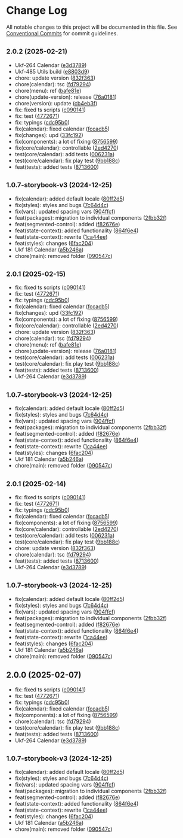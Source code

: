 # Change Log

All notable changes to this project will be documented in this file.
See [Conventional Commits](https://conventionalcommits.org) for commit guidelines.

## <small>2.0.2 (2025-02-21)</small>

* Ukf-264 Calendar ([e3d3789](https://gitlab.optimacros.com/fe/ui-kit/commit/e3d3789))
* Ukf-485 Utils build ([e8803d9](https://gitlab.optimacros.com/fe/ui-kit/commit/e8803d9))
* chore: update version ([832f363](https://gitlab.optimacros.com/fe/ui-kit/commit/832f363))
* chore(calendar): tsc ([fd79294](https://gitlab.optimacros.com/fe/ui-kit/commit/fd79294))
* chore(menu): ref ([bafe81e](https://gitlab.optimacros.com/fe/ui-kit/commit/bafe81e))
* chore(update-version): release ([76a0181](https://gitlab.optimacros.com/fe/ui-kit/commit/76a0181))
* chore(version): update ([cb4eb3f](https://gitlab.optimacros.com/fe/ui-kit/commit/cb4eb3f))
* fix: fixed ts scripts ([c090141](https://gitlab.optimacros.com/fe/ui-kit/commit/c090141))
* fix: test ([4772671](https://gitlab.optimacros.com/fe/ui-kit/commit/4772671))
* fix: typings ([cdc95b0](https://gitlab.optimacros.com/fe/ui-kit/commit/cdc95b0))
* fix(calendar): fixed calendar ([fccacb5](https://gitlab.optimacros.com/fe/ui-kit/commit/fccacb5))
* fix(changes): upd ([33fc192](https://gitlab.optimacros.com/fe/ui-kit/commit/33fc192))
* fix(components): a lot of fixing ([8756599](https://gitlab.optimacros.com/fe/ui-kit/commit/8756599))
* fix(core/calendar): controllable ([2ed4270](https://gitlab.optimacros.com/fe/ui-kit/commit/2ed4270))
* test(core/calendar): add tests ([006231a](https://gitlab.optimacros.com/fe/ui-kit/commit/006231a))
* test(core/calendar): fix play test ([9bb188c](https://gitlab.optimacros.com/fe/ui-kit/commit/9bb188c))
* feat(tests): added tests ([8713600](https://gitlab.optimacros.com/fe/ui-kit/commit/8713600))



## <small>1.0.7-storybook-v3 (2024-12-25)</small>

* fix(calendar): added default locale ([80ff2d5](https://gitlab.optimacros.com/fe/ui-kit/commit/80ff2d5))
* fix(styles): styles and bugs ([7c64d4c](https://gitlab.optimacros.com/fe/ui-kit/commit/7c64d4c))
* fix(vars): updated spacing vars ([904ffcf](https://gitlab.optimacros.com/fe/ui-kit/commit/904ffcf))
* feat(packages): migration to individual components ([2fbb32f](https://gitlab.optimacros.com/fe/ui-kit/commit/2fbb32f))
* feat(segmented-control): added ([f82676e](https://gitlab.optimacros.com/fe/ui-kit/commit/f82676e))
* feat(state-context): added functionality ([864f6e4](https://gitlab.optimacros.com/fe/ui-kit/commit/864f6e4))
* feat(state-context): rewrite ([1ca44ee](https://gitlab.optimacros.com/fe/ui-kit/commit/1ca44ee))
* feat(styles): changes ([6fac204](https://gitlab.optimacros.com/fe/ui-kit/commit/6fac204))
* Ukf 181 Calendar ([a5b246a](https://gitlab.optimacros.com/fe/ui-kit/commit/a5b246a))
* chore(main): removed folder ([090547c](https://gitlab.optimacros.com/fe/ui-kit/commit/090547c))





## <small>2.0.1 (2025-02-15)</small>

* fix: fixed ts scripts ([c090141](https://gitlab.optimacros.com/fe/ui-kit/commit/c090141))
* fix: test ([4772671](https://gitlab.optimacros.com/fe/ui-kit/commit/4772671))
* fix: typings ([cdc95b0](https://gitlab.optimacros.com/fe/ui-kit/commit/cdc95b0))
* fix(calendar): fixed calendar ([fccacb5](https://gitlab.optimacros.com/fe/ui-kit/commit/fccacb5))
* fix(changes): upd ([33fc192](https://gitlab.optimacros.com/fe/ui-kit/commit/33fc192))
* fix(components): a lot of fixing ([8756599](https://gitlab.optimacros.com/fe/ui-kit/commit/8756599))
* fix(core/calendar): controllable ([2ed4270](https://gitlab.optimacros.com/fe/ui-kit/commit/2ed4270))
* chore: update version ([832f363](https://gitlab.optimacros.com/fe/ui-kit/commit/832f363))
* chore(calendar): tsc ([fd79294](https://gitlab.optimacros.com/fe/ui-kit/commit/fd79294))
* chore(menu): ref ([bafe81e](https://gitlab.optimacros.com/fe/ui-kit/commit/bafe81e))
* chore(update-version): release ([76a0181](https://gitlab.optimacros.com/fe/ui-kit/commit/76a0181))
* test(core/calendar): add tests ([006231a](https://gitlab.optimacros.com/fe/ui-kit/commit/006231a))
* test(core/calendar): fix play test ([9bb188c](https://gitlab.optimacros.com/fe/ui-kit/commit/9bb188c))
* feat(tests): added tests ([8713600](https://gitlab.optimacros.com/fe/ui-kit/commit/8713600))
* Ukf-264 Calendar ([e3d3789](https://gitlab.optimacros.com/fe/ui-kit/commit/e3d3789))



## <small>1.0.7-storybook-v3 (2024-12-25)</small>

* fix(calendar): added default locale ([80ff2d5](https://gitlab.optimacros.com/fe/ui-kit/commit/80ff2d5))
* fix(styles): styles and bugs ([7c64d4c](https://gitlab.optimacros.com/fe/ui-kit/commit/7c64d4c))
* fix(vars): updated spacing vars ([904ffcf](https://gitlab.optimacros.com/fe/ui-kit/commit/904ffcf))
* feat(packages): migration to individual components ([2fbb32f](https://gitlab.optimacros.com/fe/ui-kit/commit/2fbb32f))
* feat(segmented-control): added ([f82676e](https://gitlab.optimacros.com/fe/ui-kit/commit/f82676e))
* feat(state-context): added functionality ([864f6e4](https://gitlab.optimacros.com/fe/ui-kit/commit/864f6e4))
* feat(state-context): rewrite ([1ca44ee](https://gitlab.optimacros.com/fe/ui-kit/commit/1ca44ee))
* feat(styles): changes ([6fac204](https://gitlab.optimacros.com/fe/ui-kit/commit/6fac204))
* Ukf 181 Calendar ([a5b246a](https://gitlab.optimacros.com/fe/ui-kit/commit/a5b246a))
* chore(main): removed folder ([090547c](https://gitlab.optimacros.com/fe/ui-kit/commit/090547c))





## <small>2.0.1 (2025-02-14)</small>

* fix: fixed ts scripts ([c090141](https://gitlab.optimacros.com/fe/ui-kit/commit/c090141))
* fix: test ([4772671](https://gitlab.optimacros.com/fe/ui-kit/commit/4772671))
* fix: typings ([cdc95b0](https://gitlab.optimacros.com/fe/ui-kit/commit/cdc95b0))
* fix(calendar): fixed calendar ([fccacb5](https://gitlab.optimacros.com/fe/ui-kit/commit/fccacb5))
* fix(components): a lot of fixing ([8756599](https://gitlab.optimacros.com/fe/ui-kit/commit/8756599))
* fix(core/calendar): controllable ([2ed4270](https://gitlab.optimacros.com/fe/ui-kit/commit/2ed4270))
* test(core/calendar): add tests ([006231a](https://gitlab.optimacros.com/fe/ui-kit/commit/006231a))
* test(core/calendar): fix play test ([9bb188c](https://gitlab.optimacros.com/fe/ui-kit/commit/9bb188c))
* chore: update version ([832f363](https://gitlab.optimacros.com/fe/ui-kit/commit/832f363))
* chore(calendar): tsc ([fd79294](https://gitlab.optimacros.com/fe/ui-kit/commit/fd79294))
* feat(tests): added tests ([8713600](https://gitlab.optimacros.com/fe/ui-kit/commit/8713600))
* Ukf-264 Calendar ([e3d3789](https://gitlab.optimacros.com/fe/ui-kit/commit/e3d3789))



## <small>1.0.7-storybook-v3 (2024-12-25)</small>

* fix(calendar): added default locale ([80ff2d5](https://gitlab.optimacros.com/fe/ui-kit/commit/80ff2d5))
* fix(styles): styles and bugs ([7c64d4c](https://gitlab.optimacros.com/fe/ui-kit/commit/7c64d4c))
* fix(vars): updated spacing vars ([904ffcf](https://gitlab.optimacros.com/fe/ui-kit/commit/904ffcf))
* feat(packages): migration to individual components ([2fbb32f](https://gitlab.optimacros.com/fe/ui-kit/commit/2fbb32f))
* feat(segmented-control): added ([f82676e](https://gitlab.optimacros.com/fe/ui-kit/commit/f82676e))
* feat(state-context): added functionality ([864f6e4](https://gitlab.optimacros.com/fe/ui-kit/commit/864f6e4))
* feat(state-context): rewrite ([1ca44ee](https://gitlab.optimacros.com/fe/ui-kit/commit/1ca44ee))
* feat(styles): changes ([6fac204](https://gitlab.optimacros.com/fe/ui-kit/commit/6fac204))
* Ukf 181 Calendar ([a5b246a](https://gitlab.optimacros.com/fe/ui-kit/commit/a5b246a))
* chore(main): removed folder ([090547c](https://gitlab.optimacros.com/fe/ui-kit/commit/090547c))





## 2.0.0 (2025-02-07)

* fix: fixed ts scripts ([c090141](https://gitlab.optimacros.com/fe/ui-kit/commit/c090141))
* fix: test ([4772671](https://gitlab.optimacros.com/fe/ui-kit/commit/4772671))
* fix: typings ([cdc95b0](https://gitlab.optimacros.com/fe/ui-kit/commit/cdc95b0))
* fix(calendar): fixed calendar ([fccacb5](https://gitlab.optimacros.com/fe/ui-kit/commit/fccacb5))
* fix(components): a lot of fixing ([8756599](https://gitlab.optimacros.com/fe/ui-kit/commit/8756599))
* chore(calendar): tsc ([fd79294](https://gitlab.optimacros.com/fe/ui-kit/commit/fd79294))
* test(core/calendar): fix play test ([9bb188c](https://gitlab.optimacros.com/fe/ui-kit/commit/9bb188c))
* feat(tests): added tests ([8713600](https://gitlab.optimacros.com/fe/ui-kit/commit/8713600))
* Ukf-264 Calendar ([e3d3789](https://gitlab.optimacros.com/fe/ui-kit/commit/e3d3789))



## <small>1.0.7-storybook-v3 (2024-12-25)</small>

* fix(calendar): added default locale ([80ff2d5](https://gitlab.optimacros.com/fe/ui-kit/commit/80ff2d5))
* fix(styles): styles and bugs ([7c64d4c](https://gitlab.optimacros.com/fe/ui-kit/commit/7c64d4c))
* fix(vars): updated spacing vars ([904ffcf](https://gitlab.optimacros.com/fe/ui-kit/commit/904ffcf))
* feat(packages): migration to individual components ([2fbb32f](https://gitlab.optimacros.com/fe/ui-kit/commit/2fbb32f))
* feat(segmented-control): added ([f82676e](https://gitlab.optimacros.com/fe/ui-kit/commit/f82676e))
* feat(state-context): added functionality ([864f6e4](https://gitlab.optimacros.com/fe/ui-kit/commit/864f6e4))
* feat(state-context): rewrite ([1ca44ee](https://gitlab.optimacros.com/fe/ui-kit/commit/1ca44ee))
* feat(styles): changes ([6fac204](https://gitlab.optimacros.com/fe/ui-kit/commit/6fac204))
* Ukf 181 Calendar ([a5b246a](https://gitlab.optimacros.com/fe/ui-kit/commit/a5b246a))
* chore(main): removed folder ([090547c](https://gitlab.optimacros.com/fe/ui-kit/commit/090547c))
